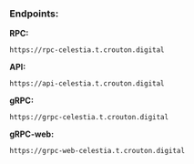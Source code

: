 ### Endpoints:

**RPC:**
```https
https://rpc-celestia.t.crouton.digital
```

**API:**
```https
https://api-celestia.t.crouton.digital
```
**gRPC:**
```
https://grpc-celestia.t.crouton.digital
```
**gRPC-web:**
```
https://grpc-web-celestia.t.crouton.digital
```
